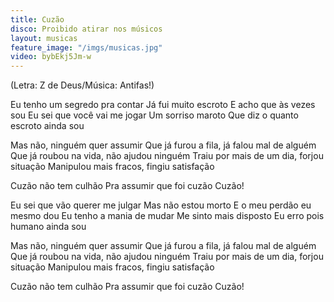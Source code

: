 ```yaml
---
title: Cuzão
disco: Proibido atirar nos músicos
layout: musicas
feature_image: "/imgs/musicas.jpg"
video: bybEkj5Jm-w
---
```

(Letra: Z de Deus/Música: Antifas!)

Eu tenho um segredo pra contar
Já fui muito escroto
E acho que às vezes sou
Eu sei que você vai me jogar
Um sorriso maroto
Que diz o quanto escroto ainda sou

Mas não, ninguém quer assumir
Que já furou a fila, já falou mal de alguém
Que já roubou na vida, não ajudou ninguém
Traiu por mais de um dia, forjou situação
Manipulou mais fracos, fingiu satisfação

Cuzão não tem culhão
Pra assumir que foi cuzão
Cuzão!

Eu sei que vão querer me julgar
Mas não estou morto
E o meu perdão eu mesmo dou
Eu tenho a mania de mudar
Me sinto mais disposto
Eu erro pois humano ainda sou

Mas não, ninguém quer assumir
Que já furou a fila, já falou mal de alguém
Que já roubou na vida, não ajudou ninguém
Traiu por mais de um dia, forjou situação
Manipulou mais fracos, fingiu satisfação

Cuzão não tem culhão
Pra assumir que foi cuzão
Cuzão!
